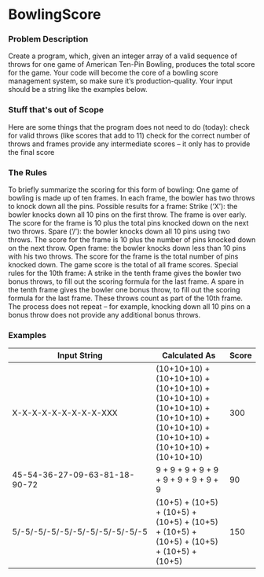 # BowlingScore

### Problem Description
Create a program, which, given an integer array of a valid sequence of throws for one game of American Ten-Pin Bowling, produces the total score for the game.  Your code will become the core of a bowling score management system, so make sure it’s production-quality.
Your input should be a string like the examples below.


### Stuff that's out of Scope
Here are some things that the program does not need to do (today):
check for valid throws (like scores that add to 11)
check for the correct number of throws and frames
provide any intermediate scores – it only has to provide the final score


### The Rules
To briefly summarize the scoring for this form of bowling:
One game of bowling is made up of ten frames.
In each frame, the bowler has two throws to knock down all the pins.
Possible results for a frame:
Strike (‘X’): the bowler knocks down all 10 pins on the first throw.
The frame is over early. The score for the frame is 10 plus the total pins knocked down on the next two throws.
Spare (‘/’): the bowler knocks down all 10 pins using two throws.
The score for the frame is 10 plus the number of pins knocked down on the next throw.
Open frame: the bowler knocks down less than 10 pins with his two throws. The score for the frame is the total number of pins knocked down.
The game score is the total of all frame scores. 
Special rules for the 10th frame:
A strike in the tenth frame gives the bowler two bonus throws, to fill out the scoring formula for the last frame.
A spare in the tenth frame gives the bowler one bonus throw, to fill out the scoring formula for the last frame.
These throws count as part of the 10th frame.
The process does not repeat – for example, knocking down all 10 pins on a bonus throw does not provide any additional bonus throws.


### Examples

Input String | Calculated As | Score
------------ | -------------- | -----
X-X-X-X-X-X-X-X-X-XXX | (10+10+10) + (10+10+10) + (10+10+10) + (10+10+10) + (10+10+10) + (10+10+10) + (10+10+10) + (10+10+10) + (10+10+10) + (10+10+10) | 300
45-54-36-27-09-63-81-18-90-72 | 9 + 9 + 9 + 9 + 9 + 9 + 9 + 9 + 9 + 9 | 90
5/-5/-5/-5/-5/-5/-5/-5/-5/-5/-5 | (10+5) + (10+5) + (10+5) + (10+5) + (10+5) + (10+5) + (10+5) + (10+5) + (10+5) + (10+5) | 150
